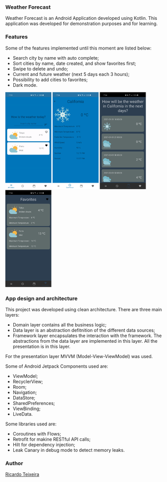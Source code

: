 ### Weather Forecast
Weather Forecast is an Android Application developed using Kotlin. This application was developed for demonstration purposes and for learning.

### Features
Some of the features implemented until this moment are listed below:

* Search city by name with auto complete;
* Sort cities by name, date created, and show favorites first;
* Swipe to delete and undo;
* Current and future weather (next 5 days each 3 hours);
* Possibility to add cities to favorites;
* Dark mode.

<img src="https://github.com/ricardorochateixeira/WeatherMVVM-clean/blob/DEV/screenshots/record_giff.gif" width="144" height="304"> <img src="https://github.com/ricardorochateixeira/WeatherMVVM-clean/blob/DEV/screenshots/screenshot4.jpg" width="144" height="304"> <img src="https://github.com/ricardorochateixeira/WeatherMVVM-clean/blob/DEV/screenshots/screenshot2.jpg" width="144" height="304"> <img src="https://github.com/ricardorochateixeira/WeatherMVVM-clean/blob/DEV/screenshots/screenshot3.jpg" width="144" height="304"> 

### App design and architecture

This project was developed using clean architecture. There are three main layers:

* Domain layer contains all the business logic;
* Data layer is an abstraction defitnition of the different data sources;
* Framework layer encapsulates the interaction with the framework. The abstractions from the data layer are implemented in this layer. All the presentation is in this layer. 

For the presentation layer MVVM (Model-View-ViewModel) was used.

Some of Android Jetpack Components used are:

* ViewModel;
* RecyclerView;
* Room;
* Navigation;
* DataStore;
* SharedPreferences;
* ViewBinding;
* LiveData.

Some libraries used are:

* Coroutines with Flows;
* Retrofit for makine RESTful API calls;
* Hilt for dependency injection;
* Leak Canary in debug mode to detect memory leaks.

### Author
[Ricardo Teixeira](https://github.com/ricardorochateixeira?tab=repositories)


